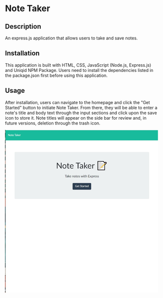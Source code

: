 # Note Taker

## Description
An express.js application that allows users to take and save notes.

## Installation
This application is built with HTML, CSS, JavaScript (Node.js, Express.js) and Uniqid NPM Package.
Users need to install the dependencies listed in the package.json first before using this application.

## Usage
After installation, users can navigate to the homepage and click the "Get Started" button to initiate Note Taker. From there, they will be able to enter a note's title and body text through the input sections and click upon the save icon to store it. Note titles will appear on the side bar for review and, in future versions, deletion through the trash icon.

![notetakerdemoshot](Demoshots/Notetaker.JPG)

